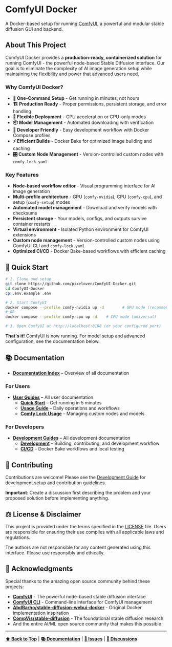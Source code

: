 # ComfyUI Docker

A Docker-based setup for running [ComfyUI](https://github.com/comfyanonymous/ComfyUI), a powerful and modular stable diffusion GUI and backend.

## About This Project

ComfyUI Docker provides a **production-ready, containerized solution** for running ComfyUI - the powerful node-based Stable Diffusion interface. Our goal is to eliminate the complexity of AI image generation setup while maintaining the flexibility and power that advanced users need.

### Why ComfyUI Docker?
- **🚀 One-Command Setup** - Get running in minutes, not hours
- **🏗️ Production Ready** - Proper permissions, persistent storage, and error handling
- **🔄 Flexible Deployment** - GPU acceleration or CPU-only modes
- **📦 Model Management** - Automated downloading with verification
- **🔧 Developer Friendly** - Easy development workflow with Docker Compose profiles
- **⚡ Efficient Builds** - Docker Bake for optimized image building and caching
- **🎛️ Custom Node Management** - Version-controlled custom nodes with `comfy-lock.yaml`

### Key Features
- **Node-based workflow editor** - Visual programming interface for AI image generation
- **Multi-profile architecture** - GPU (`comfy-nvidia`), CPU (`comfy-cpu`), and setup (`comfy-setup`) modes
- **Automated model management** - Download and verify models with checksums
- **Persistent storage** - Your models, configs, and outputs survive container restarts
- **Virtual environment** - Isolated Python environment for ComfyUI extensions
- **Custom node management** - Version-controlled custom nodes using ComfyUI CLI and `comfy-lock.yaml`
- **Optimized CI/CD** - Docker Bake-based workflows with efficient caching

## 🚀 Quick Start

```bash
# 1. Clone and setup
git clone https://github.com/pixeloven/ComfyUI-Docker.git
cd ComfyUI-Docker
cp .env.example .env

# 2. Start ComfyUI
docker compose --profile comfy-nvidia up -d        # GPU mode (recommended)
# OR
docker compose --profile comfy-cpu up -d    # CPU mode (universal)

# 3. Open ComfyUI at http://localhost:8188 (or your configured port)
```

**That's it!** ComfyUI is now running. For model setup and advanced configuration, see the documentation below.

## 📚 Documentation

- **[Documentation Index](docs/)** – Overview of all documentation

### For Users
- **[User Guides](docs/user-guides/)** – All user documentation
  - **[Quick Start](docs/user-guides/quick-start.md)** – Get running in 5 minutes
  - **[Usage Guide](docs/user-guides/usage.md)** – Daily operations and workflows
  - **[Comfy Lock Usage](docs/user-guides/comfy-lock-usage.md)** – Managing custom nodes and models

### For Developers
- **[Development Guides](docs/development-guides/)** – All development documentation
  - **[Development](docs/development-guides/development.md)** – Building, contributing, and development workflow
  - **[CI/CD](docs/development-guides/ci-cd.md)** – Docker Bake workflows and local testing


## 🤝 Contributing

Contributions are welcome! Please see the [Development Guide](docs/development-guides/development.md) for development setup and contribution guidelines.

**Important**: Create a discussion first describing the problem and your proposed solution before implementing anything.

## ⚖️ License & Disclaimer

This project is provided under the terms specified in the [LICENSE](./LICENSE) file. Users are responsible for ensuring their use complies with all applicable laws and regulations.

The authors are not responsible for any content generated using this interface. Please use responsibly and ethically.

## 🙏 Acknowledgments

Special thanks to the amazing open source community behind these projects:

- **[ComfyUI](https://github.com/comfyanonymous/ComfyUI)** - The powerful node-based stable diffusion interface
- **[ComfyUI CLI](https://github.com/Comfy-Org/comfy-cli)** - Command-line interface for ComfyUI management
- **[AbdBarho/stable-diffusion-webui-docker](https://github.com/AbdBarho/stable-diffusion-webui-docker)** - Original Docker implementation inspiration
- **[CompVis/stable-diffusion](https://github.com/CompVis/stable-diffusion)** - The foundational stable diffusion research
- And the entire AI/ML open source community that makes this possible

---

**[⬆ Back to Top](#comfyui-docker)** | **[📚 Documentation](docs/)** | **[🐛 Issues](https://github.com/pixeloven/ComfyUI-Docker/issues)** | **[💬 Discussions](https://github.com/pixeloven/ComfyUI-Docker/discussions)**
